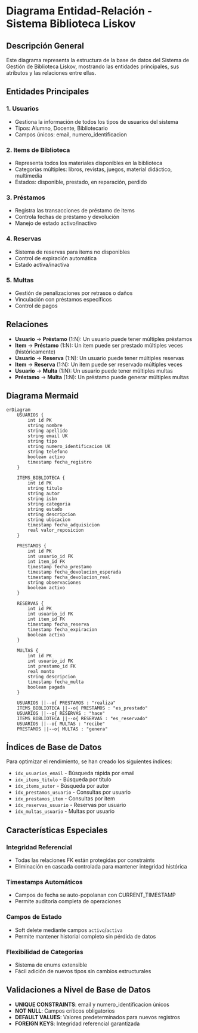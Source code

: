 # Diagrama Entidad-Relación - Sistema Biblioteca Liskov

## Descripción General

Este diagrama representa la estructura de la base de datos del Sistema de Gestión de Biblioteca Liskov, mostrando las entidades principales, sus atributos y las relaciones entre ellas.

## Entidades Principales

### 1. **Usuarios**
- Gestiona la información de todos los tipos de usuarios del sistema
- Tipos: Alumno, Docente, Bibliotecario
- Campos únicos: email, numero_identificacion

### 2. **Items de Biblioteca**
- Representa todos los materiales disponibles en la biblioteca
- Categorías múltiples: libros, revistas, juegos, material didáctico, multimedia
- Estados: disponible, prestado, en reparación, perdido

### 3. **Préstamos**
- Registra las transacciones de préstamo de items
- Controla fechas de préstamo y devolución
- Manejo de estado activo/inactivo

### 4. **Reservas**
- Sistema de reservas para items no disponibles
- Control de expiración automática
- Estado activa/inactiva

### 5. **Multas**
- Gestión de penalizaciones por retrasos o daños
- Vinculación con préstamos específicos
- Control de pagos

## Relaciones

- **Usuario** → **Préstamo** (1:N): Un usuario puede tener múltiples préstamos
- **Item** → **Préstamo** (1:N): Un item puede ser prestado múltiples veces (históricamente)
- **Usuario** → **Reserva** (1:N): Un usuario puede tener múltiples reservas
- **Item** → **Reserva** (1:N): Un item puede ser reservado múltiples veces
- **Usuario** → **Multa** (1:N): Un usuario puede tener múltiples multas
- **Préstamo** → **Multa** (1:N): Un préstamo puede generar múltiples multas

## Diagrama Mermaid

```mermaid
erDiagram
    USUARIOS {
        int id PK
        string nombre
        string apellido
        string email UK
        string tipo
        string numero_identificacion UK
        string telefono
        boolean activo
        timestamp fecha_registro
    }
    
    ITEMS_BIBLIOTECA {
        int id PK
        string titulo
        string autor
        string isbn
        string categoria
        string estado
        string descripcion
        string ubicacion
        timestamp fecha_adquisicion
        real valor_reposicion
    }
    
    PRESTAMOS {
        int id PK
        int usuario_id FK
        int item_id FK
        timestamp fecha_prestamo
        timestamp fecha_devolucion_esperada
        timestamp fecha_devolucion_real
        string observaciones
        boolean activo
    }
    
    RESERVAS {
        int id PK
        int usuario_id FK
        int item_id FK
        timestamp fecha_reserva
        timestamp fecha_expiracion
        boolean activa
    }
    
    MULTAS {
        int id PK
        int usuario_id FK
        int prestamo_id FK
        real monto
        string descripcion
        timestamp fecha_multa
        boolean pagada
    }
    
    USUARIOS ||--o{ PRESTAMOS : "realiza"
    ITEMS_BIBLIOTECA ||--o{ PRESTAMOS : "es_prestado"
    USUARIOS ||--o{ RESERVAS : "hace"
    ITEMS_BIBLIOTECA ||--o{ RESERVAS : "es_reservado"
    USUARIOS ||--o{ MULTAS : "recibe"
    PRESTAMOS ||--o{ MULTAS : "genera"
```

## Índices de Base de Datos

Para optimizar el rendimiento, se han creado los siguientes índices:

- `idx_usuarios_email` - Búsqueda rápida por email
- `idx_items_titulo` - Búsqueda por título
- `idx_items_autor` - Búsqueda por autor
- `idx_prestamos_usuario` - Consultas por usuario
- `idx_prestamos_item` - Consultas por item
- `idx_reservas_usuario` - Reservas por usuario
- `idx_multas_usuario` - Multas por usuario

## Características Especiales

### Integridad Referencial
- Todas las relaciones FK están protegidas por constraints
- Eliminación en cascada controlada para mantener integridad histórica

### Timestamps Automáticos
- Campos de fecha se auto-popolanan con CURRENT_TIMESTAMP
- Permite auditoría completa de operaciones

### Campos de Estado
- Soft delete mediante campos `activo`/`activa`
- Permite mantener historial completo sin pérdida de datos

### Flexibilidad de Categorías
- Sistema de enums extensible
- Fácil adición de nuevos tipos sin cambios estructurales

## Validaciones a Nivel de Base de Datos

- **UNIQUE CONSTRAINTS**: email y numero_identificacion únicos
- **NOT NULL**: Campos críticos obligatorios
- **DEFAULT VALUES**: Valores predeterminados para nuevos registros
- **FOREIGN KEYS**: Integridad referencial garantizada
